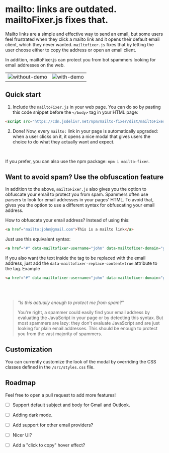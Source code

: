 # mailto: links are outdated. mailtoFixer.js fixes that.

Mailto links are a simple and effective way to send an email, but some users feel frustrated when they click a mailto link and it opens their default email client, which they never wanted. `mailtofixer.js` fixes that by letting the user choose either to copy the address or open an email client.

In addition, mailtoFixer.js can protect you from bot spammers looking for email addresses on the web.

<table>
  <tr>
    <td align="center"><img src="https://github.com/Emahhh/mailtoFixer.js/assets/27818313/0e7e1c8d-b286-4ed8-b85b-d20d23dd548a" alt="without-demo"></td>
    <td align="center"><img src="https://github.com/Emahhh/mailtoFixer.js/assets/27818313/7a3b0833-da1b-4d5a-99eb-799dd418f086" alt="with-demo"></td>
  </tr>
</table>


## Quick start

1. Include the `mailtoFixer.js` in your web page. You can do so by pasting this code snippet before the `</body>` tag in your HTML page:
```html
<script src="https://cdn.jsdelivr.net/npm/mailto-fixer/dist/mailtoFixer.min.js"></script>
```
2. Done! Now, every `mailto:` link in your page is automatically upgraded: when a user clicks on it, it opens a nice modal that gives users the choice to do what they actually want and expect.

<br>

If you prefer, you can also use the npm package: `npm i mailto-fixer`.

## Want to avoid spam? Use the obfuscation feature
In addition to the above, `mailtoFixer.js` also gives you the option to obfuscate your email to protect you from spam.
Spammers often use parsers to look for email addresses in your pages' HTML. To avoid that, gives you the option to use a different syntax for obfuscating your email address.

How to obfuscate your email address?
Instead of using this:
```html
<a href="mailto:john@gmail.com">This is a mailto link</a>
```

Just use this equivalent syntax:
```html
<a href="#" data-mailtofixer-username="john" data-mailtofixer-domain="gmail.com">This is an obfuscated mailto link</a>
```
If you also want the text inside the <a> tag to be replaced with the email address, just add the `data-mailtofixer-replace-content=true` attribute to the <a> tag. Example

```html
<a href="#" data-mailtofixer-username="john" data-mailtofixer-domain="gmail.com" data-mailtofixer-replace-content="true">This text will be replaced with the email address</a>
```
<br>
<br>


> *"Is this actually enough to protect me from spam?"*
> 
> You're right, a spammer could easily find your email address by evaluating the JavaScript in your page or by detecting this syntax. But most spammers are lazy: they don't evaluate JavaScript and are just looking for plain email addresses. This should be enough to protect you from the vast majority of spammers.

## Customization

You can currently customize the look of the modal by overriding the CSS classes defined in the `/src/styles.css` file.


## Roadmap

Feel free to open a pull request to add more features!

- [ ] Support default subject and body for Gmail and Outlook.
- [ ] Adding dark mode.
- [ ] Add support for other email providers?
- [ ] Nicer UI?
- [ ] Add a "click to copy" hover effect?



